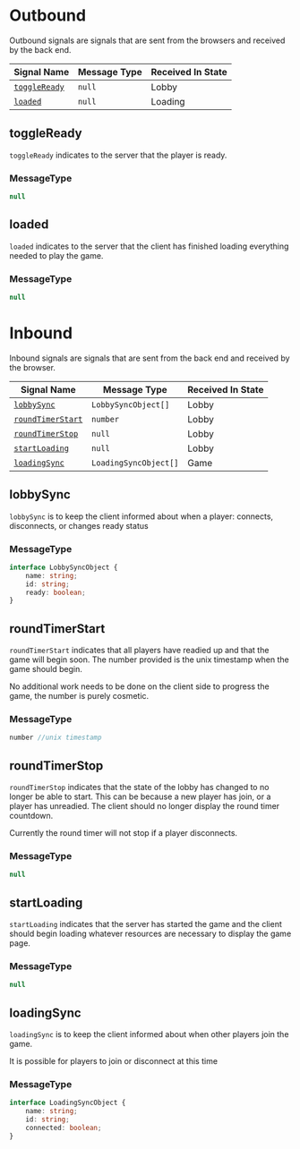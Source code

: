 # Outbound
Outbound signals are signals that are sent from the browsers and received by the back end.

| Signal Name                   | Message Type | Received In State |
| ----------------------------- | ------------ | ----------------- |
| [`toggleReady`](#toggleready) | `null`       | Lobby             |
| [`loaded`](#loaded)           | `null`       | Loading           |

## toggleReady

`toggleReady` indicates to the server that the player is ready.

### MessageType
```typescript
null
```
## loaded

`loaded` indicates to the server that the client has finished loading everything needed to play the game.

### MessageType
```typescript
null
```

# Inbound
Inbound signals are signals that are sent from the back end and received by the browser.

| Signal Name                           | Message Type          | Received In State |
| ------------------------------------- | --------------------- | ----------------- |
| [`lobbySync`](#lobbysync)             | `LobbySyncObject[]`   | Lobby             |
| [`roundTimerStart`](#roundtimerstart) | `number`              | Lobby             |
| [`roundTimerStop`](#roundtimerstop)   | `null`                | Lobby             |
| [`startLoading`](#startloading)       | `null`                | Lobby             |
| [`loadingSync`](#loadingsync)         | `LoadingSyncObject[]` | Game              |

## lobbySync

`lobbySync` is to keep the client informed about when a player: connects, disconnects, or changes ready status

### MessageType
```typescript
interface LobbySyncObject {
    name: string;
    id: string;
    ready: boolean;
}
```

## roundTimerStart

`roundTimerStart` indicates that all players have readied up and that the game will begin soon. The number provided is the unix timestamp when the game should begin. 

No additional work needs to be done on the client side to progress the game, the number is purely cosmetic.

### MessageType
```typescript
number //unix timestamp
```

## roundTimerStop

`roundTimerStop` indicates that the state of the lobby has changed to no longer be able to start. This can be because a new player has join, or a player has unreadied. The client should no longer display the round timer countdown.

Currently the round timer will not stop if a player disconnects.

### MessageType
```typescript
null
```

## startLoading

`startLoading` indicates that the server has started the game and the client should begin loading whatever resources are necessary to display the game page.


### MessageType
```typescript
null
```

## loadingSync

`loadingSync` is to keep the client informed about when other players join the game.

It is possible for players to join or disconnect at this time

### MessageType
```typescript
interface LoadingSyncObject {
    name: string;
    id: string;
    connected: boolean;
}
```
